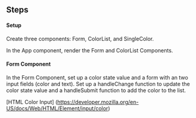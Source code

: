 ## Steps

#### Setup

Create three components: Form, ColorList, and SingleColor.

In the App component, render the Form and ColorList Components.

#### Form Component

In the Form Component, set up a color state value and a form with an two input fields
(color and text). Set up a handleChange function to update the color state value and a handleSubmit
function to add the color to the list.

[HTML Color Input] (https://developer.mozilla.org/en-US/docs/Web/HTML/Element/input/color)
